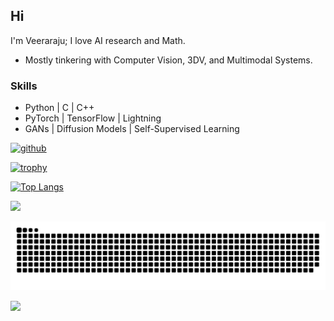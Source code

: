 ## Hi
I'm Veeraraju; I love AI research and Math. 
- Mostly tinkering with Computer Vision, 3DV, and Multimodal Systems.

### Skills
- Python | C | C++
- PyTorch | TensorFlow | Lightning
- GANs | Diffusion Models | Self-Supervised Learning

[<img src='https://cdn.jsdelivr.net/npm/simple-icons@3.0.1/icons/github.svg' alt='github' height='40'>](https://github.com/Veeraraju-E)  

[![trophy](https://github-profile-trophy.vercel.app/?username=Veeraraju-E)](https://github.com/ryo-ma/github-profile-trophy)

[![Top Langs](https://github-readme-stats.vercel.app/api/top-langs/?username=Veeraraju-E)](https://github.com/anuraghazra/github-readme-stats) 

[![](https://visitcount.itsvg.in/api?id=Veeraraju-E&label=Profile%20VieProws&color=0&icon=0&pretty=false)](https://visitcount.itsvg.in)

![snake gif](https://github.com/Veeraraju-E/Veeraraju-E/blob/output/github-snake-dark.svg)

![](https://komarev.com/ghpvc/?username=Veeraraju-E&color=green)
